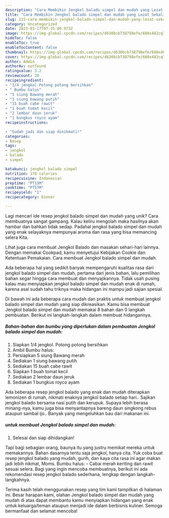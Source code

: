 ```yaml
---
description: "Cara Membikin Jengkol balado simpel dan mudah yang Lezat Sekali"
title: "Cara Membikin Jengkol balado simpel dan mudah yang Lezat Sekali"
slug: 215-cara-membikin-jengkol-balado-simpel-dan-mudah-yang-lezat-sekali
category: Uncategorized
date: 2023-03-17T07:35:00.973Z
image: https://img-global.cpcdn.com/recipes/d630bcb738798efe/680x482cq70/jengkol-balado-simpel-dan-mudah-foto-resep-utama.jpg
hideToc: false
enableToc: true
enableTocContent: false
thumbnail: https://img-global.cpcdn.com/recipes/d630bcb738798efe/680x482cq70/jengkol-balado-simpel-dan-mudah-foto-resep-utama.jpg
cover: https://img-global.cpcdn.com/recipes/d630bcb738798efe/680x482cq70/jengkol-balado-simpel-dan-mudah-foto-resep-utama.jpg
author: Admin
authorAv: notfound
ratingvalue: 3.2
reviewcount: 20
recipeingredient:
- "1/4 jengkol Potong potong bersihkan"
- " Bumbu halus"
- "5 siung Bawang merah"
- "1 siung bawang putih"
- "15 buah cabe rawit"
- "1 buah tomat kecil"
- "2 lembar daun jeruk"
- "1 bungkus royco ayam"
recipeinstructions:

- "Sudah jadi dan siap dinikmati!"
categories:
- Resep
tags:
- jengkol
- balado
- simpel

katakunci: jengkol balado simpel 
nutrition: 178 calories
recipecuisine: Indonesian
preptime: "PT15M"
cooktime: "PT57M"
recipeyield: "1"
recipecategory: Dinner

---
```





Lagi mencari ide resep jengkol balado simpel dan mudah yang unik? Cara membuatnya sangat gampang. Kalau keliru mengolah maka hasilnya akan hambar dan bahkan tidak sedap. Padahal jengkol balado simpel dan mudah yang enak selayaknya mempunyai aroma dan rasa yang bisa memancing selera Kita.





Lihat juga cara membuat Jengkol Balado dan masakan sehari-hari lainnya. Dengan memakai Cookpad, kamu menyetujui Kebijakan Cookie dan Ketentuan Pemakaian. Cara membuat Jengkol balado simpel dan mudah.

Ada beberapa hal yang sedikit banyak mempengaruhi kualitas rasa dari jengkol balado simpel dan mudah, pertama dari jenis bahan, lalu pemilihan bahan segar hingga cara membuat dan menyajikannya. Tidak usah pusing kalau mau menyiapkan jengkol balado simpel dan mudah enak di rumah, karena asal sudah tahu triknya maka hidangan ini mampu jadi sajian spesial.






Di bawah ini ada beberapa cara mudah dan praktis untuk membuat jengkol balado simpel dan mudah yang siap dikreasikan. Kamu bisa membuat Jengkol balado simpel dan mudah memakai 8 bahan dan 0 langkah pembuatan. Berikut ini langkah-langkah dalam membuat hidangannya.

<!--inarticleads1-->

##### Bahan-bahan dan bumbu yang diperlukan dalam pembuatan Jengkol balado simpel dan mudah:

1. Siapkan 1/4 jengkol. Potong potong bersihkan
1. Ambil  Bumbu halus:
1. Persiapkan 5 siung Bawang merah
1. Sediakan 1 siung bawang putih
1. Sediakan 15 buah cabe rawit
1. Siapkan 1 buah tomat kecil
1. Sediakan 2 lembar daun jeruk
1. Sediakan 1 bungkus royco ayam


Ada beberapa resep jengkol balado yang enak dan mudah diterapkan lemonizen di rumah, nikmati enaknya jengkol balado setiap hari.. Sajikan jengkol balado bersama nasi putih dan kerupuk. Supaya lebih berasa minang-nya, kamu juga bisa menyantapnya bareng daun singkong rebus ataupun sambal ijo.. Banyak yang mengeluhkan bau dari makanan ini. 

<!--inarticleads2-->

#####  untuk membuat Jengkol balado simpel dan mudah:


1. Selesai dan siap dihidangkan!

Tapi bagi sebagian orang, baunya itu yang justru memikat mereka untuk memakannya. Bahan dasarnya tentu saja jengkol, hanya cita. Yuk coba buat resep jengkol balado yang mudah, gurih, dan kaya cita rasa ini agar makan jadi lebih nikmat, Moms. Bumbu halus: - Cabai merah keriting dan rawit sesuai selera. Bagi yang ingin mencoba membuatnya, berikut ini ada rekomendasi resep jengkol balado sederhana, lengkap dengan langkah-langkahnya. 

Terima kasih telah menggunakan resep yang tim kami tampilkan di halaman ini. Besar harapan kami, olahan Jengkol balado simpel dan mudah yang mudah di atas dapat membantu kamu menyiapkan hidangan yang enak untuk keluarga/teman ataupun menjadi ide dalam berbisnis kuliner. Semoga bermanfaat dan selamat mencoba!
